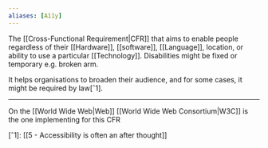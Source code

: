 ```yaml
---
aliases: [A11y]
---
```


The [[Cross-Functional Requirement|CFR]] that aims to enable people regardless of their [[Hardware]], [[software]], [[Language]], location, or ability to use a particular [[Technology]]. Disabilities might be fixed or temporary e.g. broken arm.

It helps organisations to broaden their audience, and for some cases, it might be required by law[ˆ1].

---

On the [[World Wide Web|Web]] [[World Wide Web Consortium|W3C]] is the one implementing for this CFR

[ˆ1]: [[5 - Accessibility is often an after thought]]
